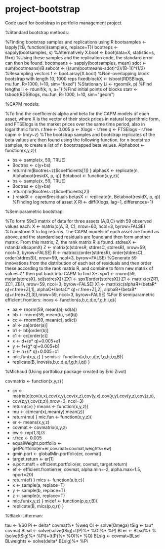 # project-bootstrap
Code used for bootstrap in portfolio management project

%Standard bootstrap methods:

%Finding bootstrap samples and replications using R
bootsamples <- lapply(1:B, function(i)sample(x, replace=T))
bootreps <- sapply(bootsamples, s)
%Alternatively
X.boot <- boot(data=X, statistic=s, R=n)
%Using these samples and the replication code, the standard error can then be found.
bootmeans <- sapply(bootsamples, mean)
sdot <- sum(bootmeans)/B
seboot <- ((sum(bootmeans-sdot)^2)/(B-1))^(1/2)
%Resampling vectors
f <- boot.array(X.boot)
%Non-overlapping block bootstrap with length 10, 1000 reps
fixedblockX <- tsboot(RDSBlogs, mu.fun, R=1000, l=10, sim="fixed")
%Stationary
Li <- rgeom(k, p) %Find lengths
Ii <- rdunif(k, n, a=1) %Find initial points of blocks
statr <- tsboot(RDSBlogs, mu.fun, R=1000, l=10, sim="geom")

%CAPM models:

%To find the coefficients alpha and beta for the CAPM models of each asset, where X is the vector of their stock prices in natural logarithmic form, and FTSElogs is the market prices over the same time period, also in logarithmic form.
r.free <- 0.005
p <- Xlogs - r.free
q <- FTSElogs - r.free
capm <- lm(y~z)
%The bootstrap samples and bootstrap replicates of the beta values are then found using the following function, for n bootstrap samples, to create a list of n bootstrapped beta values.
Alphaboot <- function(x,y,z){
+	bs <- sample(x, 59, TRUE)
+	Bootres <- c(y+bs)
+	return(lm(Bootres~z)$coefficients[1])
}
alphasX <- replicate(n, Alphaboot(residX, p, q))
Betaboot <- function(x,y,z){
+   bs <- sample(x, 59, TRUE)
+   Bootres <- c(y+bs)
+   return(lm(Bootres~z)$coefficients[2])
+ }
residX <- capm$residuals
betasX <- replicate(n, Betaboot(residX, p, q))
%Finding log returns of asset X
Rl <- diff(Xlogs, lag=1, differences=1)

%Semiparametric bootstrap:

%To form 59x3 matrix of data for three assets (A,B,C) with 59 observed values each:
X <- matrix(c(A, B, C), nrow=60, ncol=3, byrow=FALSE)
%Transform X to log returns. The CAPM models of each asset are found as above, and the standardised residuals are found and then form another matrix. From this matrix, Z, the rank matrix R is found.
stdresX <- rstandard(capmX) 
Z <- matrix(c(stdresR, stdresC, stdresB), nrow=59, ncol=3, byrow=FALSE)
R <- matrix(c(order(stdresR), order(stdresC), order(stdresB)), nrow=59, ncol=3, byrow=FALSE)
%Generate 59 innovations from the distribution of each set of residuals and then order these according to the rank matrix R, and combine to form new matrix of values Z* then put back into CAPM to find X*:
spx1 <- rnorm(59, mean(stdresX), sd(stdresX))
ZX1 <- spx1[order(stdresX)]
Z1 <- matrix(c(ZR1, ZC1, ZB1), nrow=59, ncol=3, byrow=FALSE)
X1 <- matrix(c(alphaR+(betaR* q)+r.free+Z[,1], alphaC+(betaC* q)+r.free+Z[,2], alphaB+(betaB* q)+r.free+Z[,3]),nrow=59, ncol=3, byrow=FALSE)
%For B semiparametric efficient frontiers:
inovs <- function(a,b,c,d,e,f,g,h,i,q){
+ aa <- rnorm(59, mean(a), sd(a))
+ bb <- rnorm(59, mean(b), sd(b))
+ cc <- rnorm(59, mean(c), sd(c))
+ a1 <- aa[order(a)]
+ b1 <- bb[order(b)]
+ c1 <- cc[order(c)]
+ x <- d+(e* q)+0.005+a1
+ y <- f+(g* q)+0.005+b1
+ z <- h+(i* q)+0.005+c1
+ mic.fun(x,y,z)
}
semis <- function(a,b,c,d,e,f,g,h,i,q,B){
+ replicate(B, inovs(a,b,c,d,e,f,g,h,i,q))
}

%Michaud (Using portfolio.r package created by Eric Zivot)

covmatrix <- function(x,y,z){
+	cv <- matrix(c(cov(x,x),cov(x,y),cov(x,z),cov(y,x),cov(y,y),cov(y,z),cov(z,x),
+	cov(z,y),cov(z,z)),nrow=3, ncol=3)
+	return(cv)
}
means <- function(x,y,z){
+	mu <- c(mean(x),mean(y),mean(z))
+	return(mu)
}
mic.fun <- function(x,y,z){
+ er <- means(x,y,z)
+ covmat <- covmatrix(x,y,z)
+ ew <- rep(1,3)/3
+ r.free <- 0.005
+ equalWeight.portfolio <- getPortfolio(er=er,cov.mat=covmat,weights=ew)
+ gmin.port <- globalMin.portfolio(er, covmat)
+ target.return <- er[1]
+ e.port.msft = efficient.portfolio(er, covmat, target.return)
+ ef <- efficient.frontier(er, covmat, alpha.min=-2, alpha.max=1.5, nport=20)
+ return(ef)
}
mics <- function(a,b,c){
+ x <- sample(a, replace=T)
+ y <- sample(b, replace=T)
+ z <- sample(c, replace=T)
+ mic.fun(x,y,z)
}
micef <- function(p,q,r,B){
+ replicate(B, mics(p,q,r))
}

%Black-Litterman:

tau <- 1/60
Pi <- delta* covmat%* %weq
OI <- solve(Omega)
tSig <- tau* covmat
BLsd <- solve(solve(tSig)+t(P)%* %OI%* %P)
BLer <- BLsd%* %(solve(tSig)%* %Pi)+(t(P)%* %OI%* %Q)
BLsig <- covmat+BLsd
BLweights <- solve(delta* BLsig)%* %Pi




